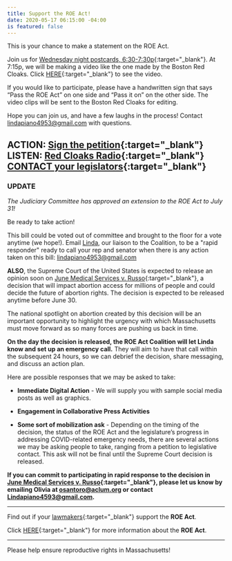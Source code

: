 ```yaml
---
title: Support the ROE Act!
date: 2020-05-17 06:15:00 -04:00
is featured: false
---
```


This is your chance to make a statement on the ROE Act.

Join us for [Wednesday night postcards, 6:30-7:30p](https://www.mobilize.us/indivisibleacton-area/event/268602/){:target="_blank"}.  At 7:15p, we will be making a video like the one made by the Boston Red Cloaks.  Click [HERE](https://www.facebook.com/bostonredcloaks/videos/1436054239924457/UzpfSTEwMDAwODYwNDg1MDk5OTpWSzoyNjU5NjIxNzg3NTg1NzI0/){:target="_blank"} to see the video.

If you would like to participate, please have a handwritten sign that says “Pass the ROE Act” on one side and “Pass it on” on the other side. The video clips will be sent to the Boston Red Cloaks for editing.

Hope you can join us, and have a few laughs in the process!  Contact [lindapiano4953@gmail.com](mailto:lindapiano4953@gmail.com) with questions.

**ACTION**: [Sign the petition](https://tinyurl.com/PassROEAct){:target="_blank"}   
**LISTEN**: [Red Cloaks Radio](https://www.bostonredcloaks.com/red-cloaks-radio){:target="_blank"}  
[CONTACT your legislators](http://malegislature.gov/search/findmylegislator){:target="_blank"}
---

### UPDATE

*The Judiciary Committee has approved an extension to the ROE Act to July 31!*

Be ready to take action!

This bill could be voted out of committee and brought to the floor for a vote anytime (we hope!).  Email [Linda](mailto:lindapiano4953@gmail.com),  our liaison to the Coalition, to be a "rapid responder" ready to call your rep and senator when there is any action taken on this bill:  [lindapiano4953@gmail.com](mailto:lindapiano4953@gmail.com)

**ALSO**, the Supreme Court of the United States is expected to release an opinion soon on [June Medical Services v. Russo](https://www.scotusblog.com/case-files/cases/june-medical-services-llc-v-russo/){:target="_blank"}, a decision that will impact abortion access for millions of people and could decide the future of abortion rights. The decision is expected to be released anytime before June 30.

The national spotlight on abortion created by this decision will be an important opportunity to highlight the urgency with which Massachusetts must move forward as so many forces are pushing us back in time.

**On the day the decision is released, the ROE Act Coalition will let Linda know and set up an emergency call.** They will aim to have that call within the subsequent 24 hours, so we can debrief the decision, share messaging, and discuss an action plan.

Here are possible responses that we may be asked to take:

* **Immediate Digital Action** - We will supply you with sample social media posts as well as graphics.

* **Engagement in Collaborative Press Activities**

* **Some sort of mobilization ask** - Depending on the timing of the decision, the status of the ROE Act and the legislature’s progress in addressing COVID-related emergency needs, there are several actions we may be asking people to take, ranging from a petition to legislative contact. This ask will not be final until the Supreme Court decision is released.

**If you can commit to participating in rapid response to the decision in [June Medical Services v. Russo](https://www.scotusblog.com/case-files/cases/june-medical-services-llc-v-russo/){:target="_blank"}, please let us know by emailing Olivia at [osantoro@aclum.org](mailto:osantoro@aclum.or) or contact [Lindapiano4593@gmail.com](mailto:Lindapiano4593@gmail.com).**

---

Find out if your [lawmakers](https://www.plannedparenthoodaction.org/planned-parenthood-advocacy-fund-massachusetts-inc/issues/roe-act/roe-act-cosponsors){:target="_blank"} support the **ROE Act**.

Click [HERE](https://www.plannedparenthoodaction.org/planned-parenthood-advocacy-fund-massachusetts-inc/issues/roe-act){:target="_blank"} for more information about the **ROE Act**.

---

Please help ensure reproductive rights in Massachusetts!